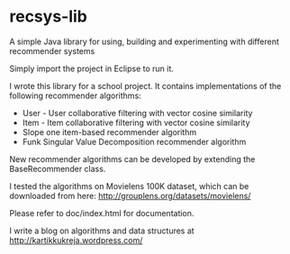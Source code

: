 recsys-lib
==========

A simple Java library for using, building and experimenting with different recommender systems

Simply import the project in Eclipse to run it.

I wrote this library for a school project. It contains implementations of the following recommender algorithms:
* User - User collaborative filtering with vector cosine similarity
* Item - Item collaborative filtering with vector cosine similarity
* Slope one item-based recommender algorithm
* Funk Singular Value Decomposition recommender algorithm

New recommender algorithms can be developed by extending the BaseRecommender class.

I tested the algorithms on Movielens 100K dataset, which can be downloaded from here: http://grouplens.org/datasets/movielens/

Please refer to doc/index.html for documentation.

I write a blog on algorithms and data structures at http://kartikkukreja.wordpress.com/

